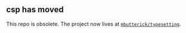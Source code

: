 ## csp has moved

This repo is obsolete. The project now lives at [`mbutterick/typesetting`](https://github.com/mbutterick/typesetting).
